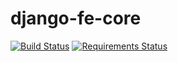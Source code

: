 # django-fe-core

[![Build Status](https://travis-ci.org/fernandoe/django-fe-core.svg?branch=release%2F0.3.0)](https://travis-ci.org/fernandoe/django-fe-core)
[![Requirements Status](https://requires.io/github/fernandoe/django-fe-core/requirements.svg?branch=release%2F0.3.0)](https://requires.io/github/fernandoe/django-fe-core/requirements/?branch=release%2F0.3.0)
